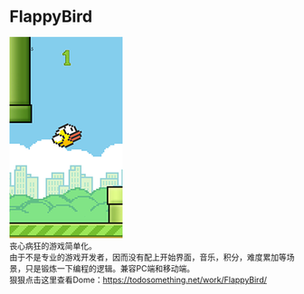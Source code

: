 # FlappyBird
![Image text](https://github.com/Liao-zezhen/flappybird/blob/master/images/info.png?raw=true)
<br />
丧心病狂的游戏简单化。
<br />
由于不是专业的游戏开发者，因而没有配上开始界面，音乐，积分，难度累加等场景，只是锻炼一下编程的逻辑。兼容PC端和移动端。 
<br />
狠狠点击这里查看Dome：https://todosomething.net/work/FlappyBird/
